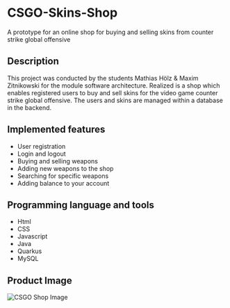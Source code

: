 # CSGO-Skins-Shop
A prototype for an online shop for buying and selling skins from counter strike global offensive

## Description

This project was conducted by the students Mathias Hölz & Maxim Zitnikowski for the module software architecture.
Realized is a shop which enables registered users to buy and sell skins for the video game counter strike global offensive.
The users and skins are managed within a database in the backend.

## Implemented features

* User registration
* Login and logout
* Buying and selling weapons
* Adding new weapons to the shop
* Searching for specific weapons
* Adding balance to your account

## Programming language and tools

* Html
* CSS
* Javascript
* Java
* Quarkus
* MySQL

## Product Image

![CSGO Shop Image](http://mzitniko.de/assets/img/portfolio/CSGO_Skins_Shop.png)
